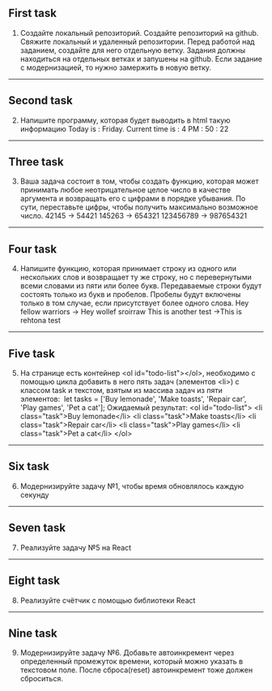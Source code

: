 ## First task
1. Создайте локальный репозиторий. Создайте репозиторий на github. Свяжите локальный и удаленный репозитории. Перед работой над заданием, создайте для него отдельную ветку. Задания должны находиться на отдельных ветках и
запушены на github. Если задание с модернизацией, то нужно замержить в новую ветку.
***
## Second task
2. Напишите программу, которая будет выводить в html такую информацию
Today is : Friday.
Current time is : 4 PM : 50 : 22
***

## Three task
3. Ваша задача состоит в том, чтобы создать функцию, которая может принимать
любое неотрицательное целое число в качестве аргумента и возвращать его с
цифрами в порядке убывания. По сути, переставьте цифры, чтобы получить
максимально возможное число.
42145 -&gt; 54421
145263 -&gt; 654321
123456789 -&gt; 987654321
***

## Four task
4. Напишите функцию, которая принимает строку из одного или нескольких слов и
возвращает ту же строку, но с перевернутыми всеми словами из пяти или более
букв. Передаваемые строки будут состоять только из букв и пробелов. Пробелы
будут включены только в том случае, если присутствует более одного слова.
Hey fellow warriors -&gt; Hey wollef sroirraw
This is another test -&gt;This is rehtona test
***

## Five task
5. На странице есть контейнер &lt;ol id=&quot;todo-list&quot;&gt;&lt;/ol&gt;, необходимо с помощью цикла
добавить в него пять задач (элементов &lt;li&gt;) с классом task и текстом, взятым из
массива задач из пяти элементов: 
let tasks = [&#39;Buy lemonade&#39;, &#39;Make toasts&#39;, &#39;Repair car&#39;, &#39;Play games&#39;, &#39;Pet a cat&#39;];
Ожидаемый результат:
&lt;ol id=&quot;todo-list&quot;&gt;
&lt;li class=&quot;task&quot;&gt;Buy lemonade&lt;/li&gt;
&lt;li class=&quot;task&quot;&gt;Make toasts&lt;/li&gt;
&lt;li class=&quot;task&quot;&gt;Repair car&lt;/li&gt;
&lt;li class=&quot;task&quot;&gt;Play games&lt;/li&gt;
&lt;li class=&quot;task&quot;&gt;Pet a cat&lt;/li&gt;
&lt;/ol&gt;
*** 

## Six task
6. Модернизируйте задачу №1, чтобы время обновлялось каждую секунду
***

## Seven task
7. Реализуйте задачу №5 на React
***

## Eight task
8. Реализуйте счётчик с помощью библиотеки React
***

## Nine task
9. Модернизируйте задачу №6. Добавьте автоинкремент через определенный промежуток времени, который можно указать в текстовом поле. После
сброса(reset) автоинкремент тоже должен сброситься.


